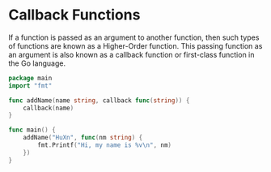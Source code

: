 # Callback Functions

If a function is passed as an argument to another function, then such types of functions are known as a Higher-Order function. This passing function as an argument is also known as a callback function or first-class function in the Go language.

```go
package main
import "fmt"

func addName(name string, callback func(string)) {
    callback(name)
}

func main() {
    addName("HuXn", func(nm string) {
        fmt.Printf("Hi, my name is %v\n", nm)
    })
}
```
